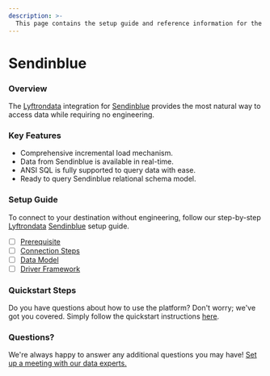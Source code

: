 ```yaml
---
description: >-
  This page contains the setup guide and reference information for the Sendinblue source connector.
---
```


# Sendinblue

### Overview

The [Lyftrondata](https://www.lyftrondata.com/) integration for [Sendinblue](https://www.lyftrondata.com/integration/marketing-analytics/sendinblue/) provides the most natural way to access data while requiring no engineering.

### Key Features

* Comprehensive incremental load mechanism.
* Data from Sendinblue is available in real-time.&#x20;
* ANSI SQL is fully supported to query data with ease.
* Ready to query Sendinblue relational schema model.

### Setup Guide

To connect to your destination without engineering, follow our step-by-step [Lyftrondata](https://www.lyftrondata.com/)  [Sendinblue](https://www.lyftrondata.com/integration/marketing-analytics/sendinblue/) setup guide.

* [ ] [Prerequisite](prerequisite.md)
* [ ] [Connection Steps](connection-steps.md)
* [ ] [Data Model](data-model/erd.md)
* [ ] [Driver Framework](driver-framework/)

### Quickstart Steps

Do you have questions about how to use the platform? Don't worry; we've got you covered. Simply follow the quickstart instructions [here](../README.md).

### Questions? <a href="#questions" id="questions"></a>

We're always happy to answer any additional questions you may have! [Set up a meeting with our data experts.](https://www.lyftrondata.com/book-a-meeting/)

